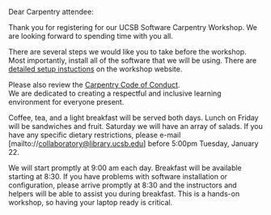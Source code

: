 Dear Carpentry attendee:

Thank you for registering for our UCSB Software Carpentry Workshop.  We are 
looking forward to spending time with you all.

There are several steps we would like you to take before the workshop.  
Most importantly, install all of the software that we will be using.  There are
[detailed setup instuctions](https://ucsbcarpentry.github.io/2019-01-25-UCSBLibrary/index.html#setup) 
on the workshop website.

Please also review the [Carpentry Code of Conduct](https://docs.carpentries.org/topic_folders/policies/code-of-conduct.html).  
We are dedicated to creating a respectful and inclusive learning environment for everyone present.  
  
Coffee, tea, and a light breakfast will be served both days.  Lunch on 
Friday will be sandwiches and fruit.  Saturday we will have an array 
of salads.  If you have any specific dietary restrictions, please e-mail 
[mailto://collaboratory@library.ucsb.edu] before 5:00pm Tuesday, January 22.

We will start promptly at 9:00 am each day.  Breakfast will be available starting at 8:30.
If you have problems with software installation or configuration, please arrive promptly at
8:30 and the instructors and helpers will be able to assist you during breakfast.  This is
a hands-on workshop, so having your laptop ready is critical.
